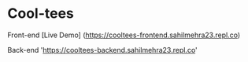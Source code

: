 # Cool-tees
Front-end
[Live Demo] (https://cooltees-frontend.sahilmehra23.repl.co)

Back-end
'https://cooltees-backend.sahilmehra23.repl.co'
